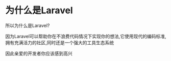 # 为什么是Laravel

所以为什么是Laravel?

因为Laravel可以帮助你在不浪费代码情况下实现你的想法,它使用现代的编码标准,拥有充满活力的社区,同时还是一个强大的工具生态系统

因此亲爱的开发者你应该感到高兴

